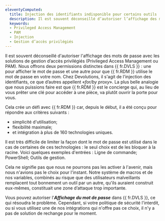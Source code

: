 ```yaml
---
eleventyComputed:
  title: Injection des identifiants indisponible pour certains outils
  description: Il est souvent déconseillé d’autoriser l’affichage des mots de passe avec les solutions de gestion d’accès privilégiés (Privileged Access Management ou PAM).
  keywords:
  - Privileged Access Management
  - PAM
  - Injection
  - Gestion d’accès privilégiés
---
```

Il est souvent déconseillé d'autoriser l'affichage des mots de passe avec les solutions de gestion d’accès privilégiés (Privileged Access Management ou PAM). Nous offrons deux permissions distinctes dans {{ fr.DVLS }} : une pour afficher le mot de passe et une autre pour que {{ fr.RDM }} utilise le mot de passe en votre nom. Chez Devolutions, il s'agit de l'injection des identifiants, ce que d’autres appellent «*for/by proxy*». La plus belle analogie que nous puissions faire est que {{ fr.RDM }} est le concierge qui, au lieu de vous prêter une clé pour accéder à une pièce, va plutôt ouvrir la porte pour vous. 

Cela crée un défi avec {{ fr.RDM }} car, depuis le début, il a été conçu pour répondre aux critères suivants : 
* simplicité d'utilisation; 
* flexibilité maximale; 
* et intégration à plus de 160 technologies uniques. 

Il est très difficile de limiter la façon dont le mot de passe est utilisé dans le cas de certaines de ces technologies : le seul choix est de les bloquer à la racine. Voici quelques exemples d'entrées : Ligne de commande; PowerShell; Outils de gestion. 

Cela ne signifie pas que nous ne pourrons pas les activer à l'avenir, mais nous n'avions pas le choix pour l'instant. Notre système de macros et de nos variables, combinés au risque que des utilisateurs malveillants remplacent tout bonnement un outil par un autre, qu'ils auraient construit eux-mêmes, constituait une zone d’attaque trop importante. 

Vous pouvez autoriser l'***Affichage du mot de passe*** dans {{ fr.DVLS }}, ce qui résoudra le problème. Cependant, si votre politique de sécurité l'interdit, ou si vous utilisez une de nos intégrations qui n'offre pas ce choix, il n'y a pas de solution de rechange pour le moment.
